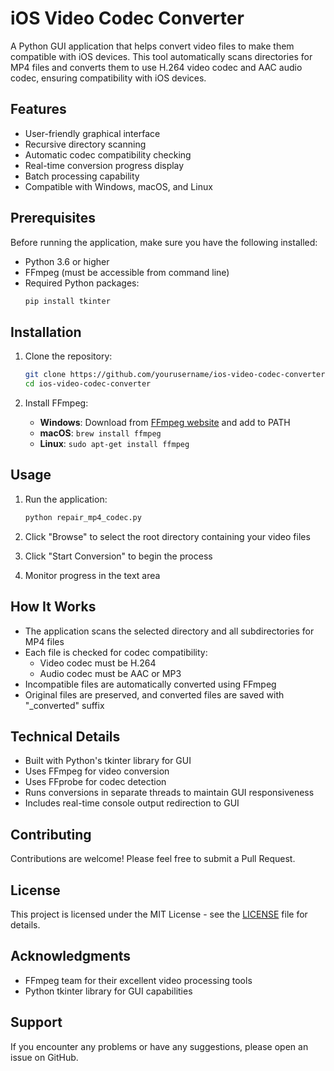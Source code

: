 # iOS Video Codec Converter

A Python GUI application that helps convert video files to make them compatible with iOS devices. This tool automatically scans directories for MP4 files and converts them to use H.264 video codec and AAC audio codec, ensuring compatibility with iOS devices.

## Features

- User-friendly graphical interface
- Recursive directory scanning
- Automatic codec compatibility checking
- Real-time conversion progress display
- Batch processing capability
- Compatible with Windows, macOS, and Linux

## Prerequisites

Before running the application, make sure you have the following installed:

- Python 3.6 or higher
- FFmpeg (must be accessible from command line)
- Required Python packages:
  ```bash
  pip install tkinter
  ```

## Installation

1. Clone the repository:
   ```bash
   git clone https://github.com/yourusername/ios-video-codec-converter.git
   cd ios-video-codec-converter
   ```

2. Install FFmpeg:
   - **Windows**: Download from [FFmpeg website](https://ffmpeg.org/download.html) and add to PATH
   - **macOS**: `brew install ffmpeg`
   - **Linux**: `sudo apt-get install ffmpeg`

## Usage

1. Run the application:
   ```bash
   python repair_mp4_codec.py
   ```

2. Click "Browse" to select the root directory containing your video files
3. Click "Start Conversion" to begin the process
4. Monitor progress in the text area

## How It Works

- The application scans the selected directory and all subdirectories for MP4 files
- Each file is checked for codec compatibility:
  - Video codec must be H.264
  - Audio codec must be AAC or MP3
- Incompatible files are automatically converted using FFmpeg
- Original files are preserved, and converted files are saved with "_converted" suffix

## Technical Details

- Built with Python's tkinter library for GUI
- Uses FFmpeg for video conversion
- Uses FFprobe for codec detection
- Runs conversions in separate threads to maintain GUI responsiveness
- Includes real-time console output redirection to GUI

## Contributing

Contributions are welcome! Please feel free to submit a Pull Request.

## License

This project is licensed under the MIT License - see the [LICENSE](LICENSE) file for details.

## Acknowledgments

- FFmpeg team for their excellent video processing tools
- Python tkinter library for GUI capabilities

## Support

If you encounter any problems or have any suggestions, please open an issue on GitHub. 